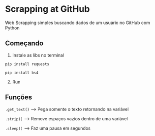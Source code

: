 # Scrapping at GitHub 
Web Scrapping simples buscando dados de um usuário no GitHub com Python 

##  Começando
1. Instale as libs no terminal

```pip install requests```

```pip install bs4```

2. Run
## Funções
```.get_text()``` --> Pega somente o texto retornando na variável

```.strip()``` --> Remove espaços vazios dentro de uma variável

```.sleep()``` --> Faz uma pausa em segundos 
